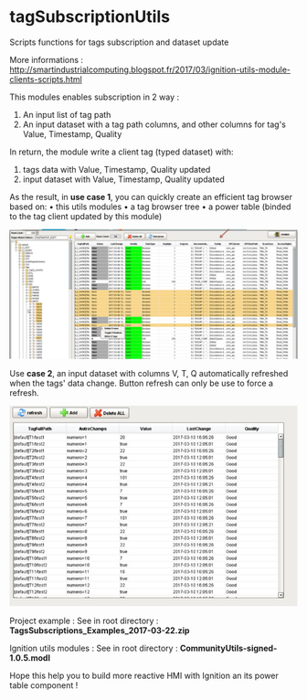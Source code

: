 # tagSubscriptionUtils
Scripts functions for tags subscription and dataset update

More informations :
http://smartindustrialcomputing.blogspot.fr/2017/03/ignition-utils-module-clients-scripts.html

This modules enables subscription in 2 way :
1.	An input list of tag path
2.	An input dataset with a tag path columns, and other columns for tag's Value, Timestamp, Quality

In return, the module write a client tag (typed dataset) with:
1.	tags data with Value, Timestamp, Quality updated
2.	input dataset with Value, Timestamp, Quality updated

As the result, in <b>use case 1</b>, you can quickly create an efficient tag browser based on:
•	this utils modules
•	a tag browser tree
•	a power table (binded to the tag client updated by this module)

![tagbrowser](/tagbrowser.jpg)

Use <b>case 2</b>, an input dataset with columns V, T, Q automatically refreshed when the tags' data change.
Button refresh can only be use to force a refresh.

![tagbrowser](/dataset.jpg)

Project example :
See in root directory : <b>TagsSubscriptions_Examples_2017-03-22.zip</b>

Ignition utils modules :
See in root directory : <b>CommunityUtils-signed-1.0.5.modl</b>

Hope this help you to build more reactive HMI with Ignition an its power table component !


